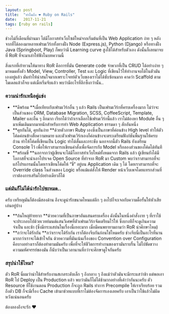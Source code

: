 ```yaml
---
layout:	post
title:	"ทำไมถึง ❤️ Ruby on Rails"
date:	2017-11-21
tags: [ruby on rails]
---
```


  ช่วงไม่กี่เดือนที่ผ่านมา ได้มีโอกาสทำเว็บไซต์ใหม่จากเริ่มต้นที่เป็น Web Application ง่าย ๆ หลังจากที่ได้ลองมาหลายเฟรมเวิร์กทั้งทางฝั่ง Node (Express.js), Python (Django) หรือทางฝั่ง Java (Springboot, Play) ก็พบว่ามี Learning curve สูงใช้ได้สำหรับตัวเอง ดังนั้นก็เลยมาจบที่ RoR ที่จะมาเล่าให้ฟังในบทความนี้

สิ่งแรกที่เย้ายวนให้มาทาง RoR คือการที่มัน Generate code จำพวกที่เป็น CRUD ได้อย่างง่าย ๆ มาหมดทั้งตัว Model, View, Controller, Test และ Logic ที่เขียนไว้ให้ทำงานจบได้ในตัวมันเองอยู่แล้ว มันทำให้น่าสนใจมากเพราะโจทย์ตัวเว็บของเราไม่ได้ซับซ้อนมาก คาดว่า Scaffold ตามโมเดลแล้วก็จบ แต่เมื่อเริ่มจับแล้ว พบว่ามีอะไรที่ลึกซึ้งกว่านั้น..

### ความน่ารักเหนือคู่แข่ง

* **ดีพร้อม **เมื่อเทียบกับเฟรมเวิร์กอื่น ๆ แล้ว Rails เป็นเฟรมเวิร์กที่ครบเครื่องมาก ไม่ว่าจะเป็นส่วนของ ORM, Database Migration, SCSS, CoffeeScript, Template, Mailer และอื่น ๆ อีกมาก เรียกได้ว่าถ้าเราเลือกใช้เฟรมเวิร์กนี้แล้ว เราไม่ต้องหา Module อื่น ๆ มาเพิ่มเติมมากมายนักสำหรับการทำ Web Application ธรรมดา ๆ สักอันหนึ่ง
* **คุยกันได้, คุยกันง่าย **ด้วยตัวภาษา Ruby เองซึ่งเป็นภาษาที่ค่อนข้าง High level ทำให้ตัวโค้ดค่อนข้างสื่อความหมาย และตัวเฟรมเวิร์กเองก็ค่อนข้างจะตระเตรียมฟังก์ชันพื้นฐานให้ครบถ้วน ทำให้โค้ดที่เขียนเป็น Logic ทำได้สั้นและกระชับ นอกจากนี้ตัว Rails ยังเตรียม Console ไว้ เพื่อให้เราสามารถเขียนคำสั่งเพื่อจัดการกับ Model หรือลองส่วนของโค้ดได้ทันที
* **พร้อมขี่ **นอกจากว่าผู้เขียนจะได้มีโอกาสทำเว็บใหม่ทั้งหมดจาก Rails แล้ว ผู้เขียนยังได้มีโอกาสที่จะนำเอาโปรเจค Open Source ที่ทำจาก RoR มา Custom พบว่าเราสามารถที่จะแก้โปรแกรมนั้นโดยเราเขียนโค้ดให้ “ขี่” อยู่บน Application เดิม ๆ ได้ โดยเราสามารถที่จะ Override class ในส่วนของ Logic หรือแม้แต่สั่งให้ Render หน้าเว็บเพจโดยแทรกส่วนที่เราต้องการเสริมไปอย่างเดียวก็ได้
### แต่มันก็ไม่ได้น่ารักไปซะหมด..

ครับ เหรียญมันก็ต้องมีสองด้าน ถึงจะดูน่ารักขนาดไหนแต่ลึก ๆ ลงไปก็จะเจอกับความดื้อรั้นให้หัวเสียเล่นอยู่บ้าง

* **ก้นใหญ่ย้ายยาก **ด้วยความที่เป็นภาษาอันแสนครบเครื่อง ดังนั้นในหนึ่งคำสั่งงาย ๆ ที่เราใช้ จะประกอบไปด้วยเวทย์มนต์แสนวิเศษที่ตัวเฟรมเวิร์กจัดเตรียมไว้ให้ ซึ่งบางทีก็จะดูเกินความจำเป็น และช้า (ซึ่งมีกระแสบ่นในเรื่องนี้เยอะมาก เมื่อมีคนพยายามถามว่า RoR น่าศึกษาไหม)
* **กว่าจะได้รักกัน **กว่าเราจะได้รักกัน เราก็ต้องจีบกันก่อนใช่ไหมครับ ช่วงจีบนี่เป็นอะไรที่นานมากกว่าเราจะได้เข้าใจกัน ด้วยความที่มันเน้นเรื่องของ Convention over Configuration คือบางอย่างเราก็ต้องทำตามมันครับ เพื่อที่จะให้ชีวิตการทำงานของเรามันราบรื่น ไม่ไปขัดขวางความมหัศจรรย์ของมัน ก็นับว่าเป็นเวลานานที่กว่าจะศึกษาดูใจกันครับ
### **สรุปน่าใช้ไหม?**

ตัว RoR นี่ผมว่าน่าใช้สำหรับงานสเกลระดับเล็ก ๆ ถึงกลาง ๆ ถึงแม้ว่าตัวมันจะมีกระแสว่าช้า แต่พอเอา RoR ไป Deploy เป็น Production แล้ว พบว่ามันก็ไม่ได้ช้ามากอย่างที่เค้าว่ากันนะครับ ตัว Resource ที่ใช้งานตอน Production ก็จะถูก Rails ทำการ Precompile ให้เราเรียบร้อย รวมถึงตัว DB ก็จะมีเรื่อง Cache เข้ามาช่วยแบบที่เราไม่ต้องจัดการเองเลยครับ เอาเป็นว่าใช้แล้วไม่ผิดหวังแน่นอนครับ

ต้องลองถึงจะรัก ❤️

  
